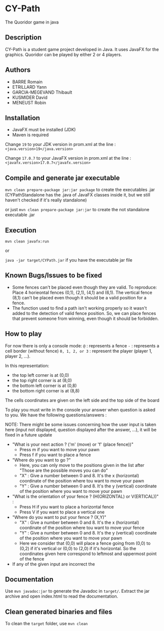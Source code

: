 # CY-Path

The Quoridor game in java

## Description

CY-Path is a student game project developed in Java. It uses JavaFX for the graphics. 
Quoridor can be played by either 2 or 4 players.

## Authors

* BARRE Romain
* ETRILLARD Yann
* GARCIA-MEGEVAND Thibault
* KUSMIDER David
* MENEUST Robin

## Installation

- JavaFX must be installed (JDK)
- Maven is required

Change `19` to your JDK version in prom.xml at the line :
`<java.version>19</java.version>`

Change `17.0.7` to your JavaFX version in prom.xml at the line :
`<javafx.version>17.0.7</javafx.version>`


## Compile and generate jar executable

`mvn clean prepare-package jar:jar package` to create the executables .jar (CYPathStandalone has the .java of JavaFX classes inside it, but we still haven't checked if it's really standalone)

or just `mvn clean prepare-package jar:jar` to create the not standalone executable .jar

## Execution

`mvn clean javafx:run`

or

`java -jar target/CYPath.jar` if you have the executable jar file

## Known Bugs/Issues to be fixed

- Some fences can't be placed even though they are valid. To reproduce: Place 4 horieontal fences (0,1), (2,1), (4,1) and (6,1). The vertical fence (8,1) can't be placed even though it should be a valid position for a fence.
- The function used to find a path isn't working properly so it wasn't added to the detection of valid fence position. So, we can place fences that prevent someone from winning, even though it should be forbidden.

## How to play

For now there is only a console mode:
`@` : represents a fence
`-` : represents a cell border (without fence)
`0, 1, 2, or 3` : represent the player (player 1, player 2, ...).

In this representation:
- the top left corner is at (0,0)
- the top right corner is at (8,0)
- the bottom left corner is at (0,8)
- the bottom right corner is at (8,8)

The cells coordinates are given on the left side and the top side of the board

To play you must write in the console your answer when question is asked to you. We have the following questions/answers :

NOTE: There might be some issues concerning how the user input is taken here (input not displayed, question displayed after the answer, ...), it will be fixed in a future update

- "What is your next action ? ('m' (move) or 'f' (place fence))"
    - Press m if you want to move your pawn
    - Press f if you want to place a fence
- "Where do you want to go ?"
    - Here, you can only move to the positions given in the list after "Those are the possible moves you can do"
    - "X" : Give a number between 0 and 8. It's the x (horizontal) coordinate of the position where tou want to move your pawn
    - "Y" : Give a number between 0 and 8. It's the y (vertical) coordinate of the position where you want to move your pawn
- "What is the orientation of your fence ? (H(ORIZONTAL) or V(ERTICAL))" : 
    - Press H if you want to place a horizontal fence
    - Press V if you want to place a vertical one
- "Where do you want to put your fence ? (X,Y)"
    - "X" : Give a number between 0 and 8. It's the x (horizontal) coordinate of the position where tou want to move your fence
    - "Y" : Give a number between 0 and 8. It's the y (vertical) coordinate of the position where you want to move your pawn
    - Here we consider that (0,0) will place a fence going from (0,0) to (0,2) if it's vertical or (0,0) to (2,0) if it's horizontal. So the coordinates given here correspond to leftmost and uppermost point of the fence
- If any of the given input are incorrect the


## Documentation

Use `mvn javadoc:jar` to generate the Javadoc in `target/`.
Extract the jar archive and open index.html to read the documentation.

## Clean generated binaries and files

To clean the `target` folder, use `mvn clean`

